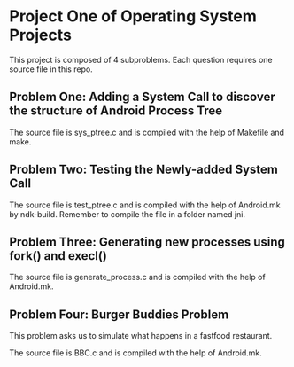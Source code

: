 # Project One of Operating System Projects
This project is composed of 4 subproblems. Each question requires one source file in this repo. 

## Problem One: Adding a System Call to discover the structure of Android Process Tree
The source file is sys_ptree.c and is compiled with the help of Makefile and make. 

## Problem Two: Testing the Newly-added System Call
The source file is test_ptree.c and is compiled with the help of Android.mk by ndk-build. Remember to compile the file in a folder named jni.

## Problem Three: Generating new processes using fork() and execl()
The source file is generate_process.c and is compiled with the help of Android.mk. 

## Problem Four: Burger Buddies Problem
This problem asks us to simulate what happens in a fastfood restaurant.

The source file is BBC.c and is compiled with the help of Android.mk.
